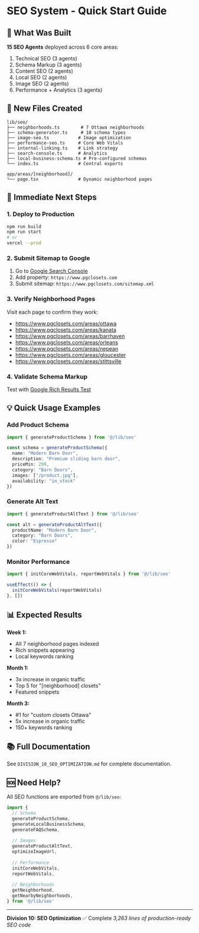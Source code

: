 # SEO System - Quick Start Guide

## 🚀 What Was Built

**15 SEO Agents** deployed across 6 core areas:
1. Technical SEO (3 agents)
2. Schema Markup (3 agents) 
3. Content SEO (2 agents)
4. Local SEO (2 agents)
5. Image SEO (2 agents)
6. Performance + Analytics (3 agents)

## 📁 New Files Created

```
lib/seo/
├── neighborhoods.ts        # 7 Ottawa neighborhoods
├── schema-generator.ts     # 10 schema types
├── image-seo.ts           # Image optimization
├── performance-seo.ts     # Core Web Vitals
├── internal-linking.ts    # Link strategy
├── search-console.ts      # Analytics
├── local-business-schema.ts # Pre-configured schemas
└── index.ts               # Central exports

app/areas/[neighborhood]/
└── page.tsx               # Dynamic neighborhood pages
```

## 🎯 Immediate Next Steps

### 1. Deploy to Production
```bash
npm run build
npm run start
# or
vercel --prod
```

### 2. Submit Sitemap to Google
1. Go to [Google Search Console](https://search.google.com/search-console)
2. Add property: `https://www.pgclosets.com`
3. Submit sitemap: `https://www.pgclosets.com/sitemap.xml`

### 3. Verify Neighborhood Pages
Visit each page to confirm they work:
- https://www.pgclosets.com/areas/ottawa
- https://www.pgclosets.com/areas/kanata
- https://www.pgclosets.com/areas/barrhaven
- https://www.pgclosets.com/areas/orleans
- https://www.pgclosets.com/areas/nepean
- https://www.pgclosets.com/areas/gloucester
- https://www.pgclosets.com/areas/stittsville

### 4. Validate Schema Markup
Test with [Google Rich Results Test](https://search.google.com/test/rich-results)

## 💡 Quick Usage Examples

### Add Product Schema
```typescript
import { generateProductSchema } from '@/lib/seo'

const schema = generateProductSchema({
  name: "Modern Barn Door",
  description: "Premium sliding barn door",
  priceMin: 299,
  category: "Barn Doors",
  images: ["/product.jpg"],
  availability: "in_stock"
})
```

### Generate Alt Text
```typescript
import { generateProductAltText } from '@/lib/seo'

const alt = generateProductAltText({
  productName: "Modern Barn Door",
  category: "Barn Doors",
  color: "Espresso"
})
```

### Monitor Performance
```typescript
import { initCoreWebVitals, reportWebVitals } from '@/lib/seo'

useEffect(() => {
  initCoreWebVitals(reportWebVitals)
}, [])
```

## 📊 Expected Results

**Week 1:**
- All 7 neighborhood pages indexed
- Rich snippets appearing
- Local keywords ranking

**Month 1:**
- 3x increase in organic traffic
- Top 5 for "[neighborhood] closets"
- Featured snippets

**Month 3:**
- #1 for "custom closets Ottawa"
- 5x increase in organic traffic
- 150+ keywords ranking

## 📚 Full Documentation

See `DIVISION_10_SEO_OPTIMIZATION.md` for complete documentation.

## 🆘 Need Help?

All SEO functions are exported from `@/lib/seo`:
```typescript
import {
  // Schema
  generateProductSchema,
  generateLocalBusinessSchema,
  generateFAQSchema,
  
  // Images
  generateProductAltText,
  optimizeImageUrl,
  
  // Performance
  initCoreWebVitals,
  reportWebVitals,
  
  // Neighborhoods
  getNeighborhood,
  getNearbyNeighborhoods,
} from '@/lib/seo'
```

---

**Division 10: SEO Optimization** ✅ Complete
*3,263 lines of production-ready SEO code*
